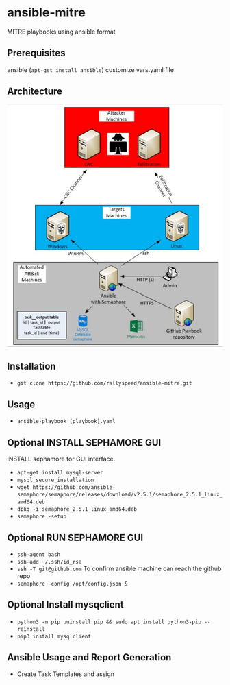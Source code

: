 # ansible-mitre
MITRE playbooks using ansible format

## Prerequisites
ansible (`apt-get install ansible`)
customize vars.yaml file

## Architecture
![ScreenShot](archi.JPG)

## Installation
- `git clone https://github.com/rallyspeed/ansible-mitre.git`

## Usage
- `ansible-playbook [playbook].yaml`

## Optional INSTALL SEPHAMORE GUI
INSTALL  sephamore for GUI interface.
 - `apt-get install mysql-server`
 - `mysql_secure_installation`
 - `wget https://github.com/ansible-semaphore/semaphore/releases/download/v2.5.1/semaphore_2.5.1_linux_amd64.deb`
 - `dpkg -i semaphore_2.5.1_linux_amd64.deb`
 - `semaphore -setup`
## Optional RUN SEPHAMORE GUI
 - `ssh-agent bash`
 - `ssh-add ~/.ssh/id_rsa`
 - `ssh -T git@github.com` To confirm ansible machine can reach the github repo
 - `semaphore -config /opt/config.json &`
 
## Optional Install mysqclient
 - `python3 -m pip uninstall pip && sudo apt install python3-pip --reinstall`
 - `pip3 install mysqlclient`

## Ansible Usage and Report Generation
 - Create Task Templates and assign 

